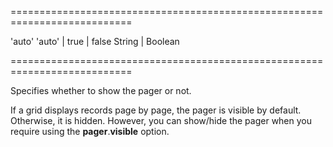 <!--**
/*-------------------------------------------
    Auto-generated file. Do not modify.
-------------------------------------------

**-->
===========================================================================
<!--default-->'auto'<!--/default-->
<!--acceptValues-->'auto' | true | false<!--/acceptValues-->
<!--type-->String | Boolean<!--/type-->
===========================================================================

<!--shortDescription-->
Specifies whether to show the pager or not.
<!--/shortDescription-->

<!--fullDescription-->
If a grid displays records page by page, the pager is visible by default. Otherwise, it is hidden. However, you can show/hide the pager when you require using the **pager**.**visible** option.
<!--/fullDescription-->